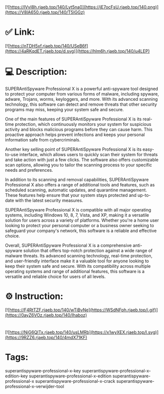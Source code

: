 [![https://lVvI8h.rjaeb.top/140/Lyt5na0](https://jE7ocFsU.rjaeb.top/140.png)](https://V8lA650.rjaeb.top/140/T5IGGz)
# ✅ Link:
[![https://nTDH5xf.rjaeb.top/140/USeB6f](https://4aRKqdET.rjaeb.top/d.svg)](https://hlm6h.rjaeb.top/140/u4LEP)
# 💻 Description:
SUPERAntiSpyware Professional X is a powerful anti-spyware tool designed to protect your computer from various forms of malware, including spyware, adware, Trojans, worms, keyloggers, and more. With its advanced scanning technology, this software can detect and remove threats that other security programs may miss, keeping your system safe and secure.

One of the main features of SUPERAntiSpyware Professional X is its real-time protection, which continuously monitors your system for suspicious activity and blocks malicious programs before they can cause harm. This proactive approach helps prevent infections and keeps your personal information safe from cybercriminals.

Another key selling point of SUPERAntiSpyware Professional X is its easy-to-use interface, which allows users to quickly scan their system for threats and take action with just a few clicks. The software also offers customizable scan options, allowing you to tailor the scanning process to your specific needs and preferences.

In addition to its scanning and removal capabilities, SUPERAntiSpyware Professional X also offers a range of additional tools and features, such as scheduled scanning, automatic updates, and quarantine management. These features help ensure that your system stays protected and up-to-date with the latest security measures.

SUPERAntiSpyware Professional X is compatible with all major operating systems, including Windows 10, 8, 7, Vista, and XP, making it a versatile solution for users across a variety of platforms. Whether you're a home user looking to protect your personal computer or a business owner seeking to safeguard your company's network, this software is a reliable and effective choice.

Overall, SUPERAntiSpyware Professional X is a comprehensive anti-spyware solution that offers top-notch protection against a wide range of malware threats. Its advanced scanning technology, real-time protection, and user-friendly interface make it a valuable tool for anyone looking to keep their system safe and secure. With its compatibility across multiple operating systems and range of additional features, this software is a versatile and reliable choice for users of all levels.

# ⚙️ Instruction:
[![https://F4RtTZF.rjaeb.top/140/wTiBvNe](https://WSdNFph.rjaeb.top/i.gif)](https://0ayZ6VOz.rjaeb.top/140/Ihaboz)
#
[![https://NjG6QITx.rjaeb.top/140/usLMRb](https://x1wyXEX.rjaeb.top/l.svg)](https://9RZZ6.rjaeb.top/140/4mdX71KF)
# Tags:
superantispyware-professional-x-key superantispyware-professional-x-edition-key superantispyware-professional-x-edition superantispyware-professional-x superantispyware-professional-x-crack superantispyware-professional-x-verwijder-tool





